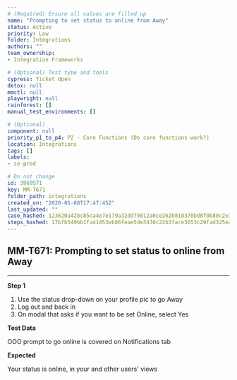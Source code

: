 ```yaml
---
# (Required) Ensure all values are filled up
name: "Prompting to set status to online from Away"
status: Active
priority: Low
folder: Integrations
authors: ""
team_ownership: 
- Integration Frameworks

# (Optional) Test type and tools
cypress: Ticket Open
detox: null
mmctl: null
playwright: null
rainforest: []
manual_test_environments: []

# (Optional)
component: null
priority_p1_to_p4: P2 - Core Functions (Do core functions work?)
location: Integrations
tags: []
labels: 
- se-prod

# Do not change
id: 3969571
key: MM-T671
folder_path: integrations
created_on: "2020-01-08T17:47:45Z"
last_updated: ""
case_hashed: 123620a42bc85ca4e7e179a32dd79812a0ce262b818370bd8f0b88c2e37f56e5a5e04f42714c8dfe56be7ec091567619
steps_hashed: 17bfb549bb1fa41453eb86feae5de3470c22b3face3653c29fad325eabb83869efabc81eb7a7e07421e95a6246613538
---
```


## MM-T671: Prompting to set status to online from Away

---

**Step 1**

1. Use the status drop-down on your profile pic to go Away
2. Log out and back in
3. On modal that asks if you want to be set Online, select Yes

**Test Data**

OOO prompt to go online is covered on Notifications tab

**Expected**

Your status is online, in your and other users' views
